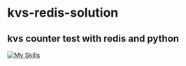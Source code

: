 # kvs-redis-solution


## kvs counter test with redis and python
[![My Skills](https://skillicons.dev/icons?i=python,fastapi,redis)](https://skillicons.dev)

